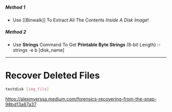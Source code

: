 ##### Method 1
- Use [[Binwalk]] To Extract All The Contents *Inside A Disk Image*!

##### Method 2
- Use **Strings** Command To Get **Printable Byte Strings** (8-bit Length) :-
strings -e b [disk_name]

---
# Recover Deleted Files
```sh
testdisk [img_file]
```

https://alexmyerssa.medium.com/forensics-recovering-from-the-snap-98bd13a67a37
